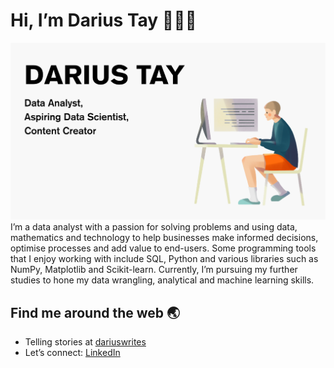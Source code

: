 # Hi, I’m Darius Tay 💁🏻‍♂️

<img src="https://github.com/dariusbtzc/dariusbtzc/blob/d4a7fa55c37582744e4c352e3821bd68b58ff4b0/GitHub%20profile%20banner.png" alt="banner that says Darius Tay - data analyst, aspiring data scientist, content creator">
I’m a data analyst with a passion for solving problems and using data, mathematics and technology to help businesses make informed decisions, optimise processes and add value to end-users. Some programming tools that I enjoy working with include SQL, Python and various libraries such as NumPy, Matplotlib and Scikit-learn. Currently, I’m pursuing my further studies to hone my data wrangling, analytical and machine learning skills.

## Find me around the web 🌏
- Telling stories at <a href="https://dariuswrites.blog/">dariuswrites</a>
- Let’s connect: <a href="https://www.linkedin.com/in/darius-tay/">LinkedIn</a>
